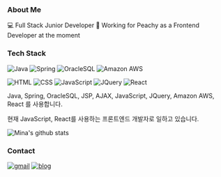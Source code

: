 
### About Me

:computer: Full Stack Junior Developer
:peach: Working for Peachy as a Frontend Developer at the moment




### Tech Stack

![Java](https://img.shields.io/badge/Java-ED8B00?style=flat-square&logo=java&logoColor=white)
![Spring](https://img.shields.io/badge/SpringBoot-6DB33F?style=flat-square&logo=Spring&logoColor=white)
![OracleSQL](https://img.shields.io/badge/Oracle-4479A1?style=flat-square&logo=Oracle&logoColor=white)
![Amazon AWS](https://img.shields.io/badge/Amazon%20AWS-232F3E?style=flat-square&logo=amazon-aws)

![HTML](https://img.shields.io/badge/HTML5-E34F26?style=flat-square&logo=HTML5&logoColor=white)
![CSS](https://img.shields.io/badge/CSS3-1572B6?style=flat-square&logo=CSS3&logoColor=white)
![JavaScript](https://img.shields.io/badge/JavaScript-F7DF1E?style=flat-square&logo=JavaScript&logoColor=black)
![JQuery](https://img.shields.io/badge/-jquery-black?style=flat-square&logo=jquery&link=https://github.com/9m1i9n1)
![React](https://img.shields.io/badge/-react-blue?style=flat-square&logo=React&logoColor=white)

Java, Spring, OracleSQL, JSP, AJAX, JavaScript, JQuery, Amazon AWS, React 를 사용합니다.

현재 JavaScript, React를 사용하는 프론트엔드 개발자로 일하고 있습니다.



![Mina's github stats](https://github-readme-stats.vercel.app/api?username=minah0523&show_icons=true&theme=cobalt&hide=contribs,prs)





### Contact

[![gmail](https://img.shields.io/badge/Gmail-EA4335?style=flat-square&logo=Gmail&logoColor=white)](https://mail.google.com/mail/u/0/?fs=1&tf=cm&source=mailto&to=minah0523@gmail.com)
[![blog](https://img.shields.io/badge/Blog-FFA500?style=flat-square&logo=rss&logoColor=white)](https://annyeongworld.tistory.com/)
